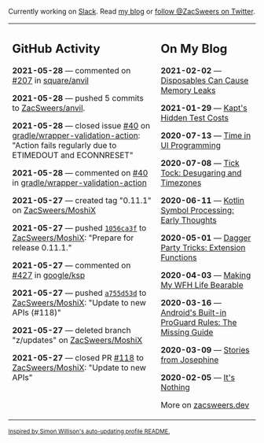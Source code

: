 Currently working on [Slack](https://slack.com/). Read [my blog](https://zacsweers.dev/) or [follow @ZacSweers on Twitter](https://twitter.com/ZacSweers).

<table><tr><td valign="top" width="60%">

## GitHub Activity
<!-- githubActivity starts -->
**2021-05-28** — commented on [#207](https://github.com/square/anvil/pull/207#issuecomment-850763436) in [square/anvil](https://api.github.com/repos/square/anvil)

**2021-05-28** — pushed 5 commits to [ZacSweers/anvil](https://api.github.com/repos/ZacSweers/anvil).

**2021-05-28** — closed issue [#40](https://api.github.com/repos/gradle/wrapper-validation-action/issues/40) on [gradle/wrapper-validation-action](https://api.github.com/repos/gradle/wrapper-validation-action): "Action fails regularly due to ETIMEDOUT and ECONNRESET"

**2021-05-28** — commented on [#40](https://github.com/gradle/wrapper-validation-action/issues/40#issuecomment-850473961) in [gradle/wrapper-validation-action](https://api.github.com/repos/gradle/wrapper-validation-action)

**2021-05-27** — created tag "0.11.1" on [ZacSweers/MoshiX](https://api.github.com/repos/ZacSweers/MoshiX)

**2021-05-27** — pushed [`1056ca3f`](https://github.com/ZacSweers/MoshiX/commit/1056ca3feec2c1e5dafe7af0eee990de3cf00bdd) to [ZacSweers/MoshiX](https://api.github.com/repos/ZacSweers/MoshiX): "Prepare for release 0.11.1."

**2021-05-27** — commented on [#427](https://github.com/google/ksp/issues/427#issuecomment-849925777) in [google/ksp](https://api.github.com/repos/google/ksp)

**2021-05-27** — pushed [`a755d53d`](https://github.com/ZacSweers/MoshiX/commit/a755d53db3371c6ba0f9ed01b131fc15385adf21) to [ZacSweers/MoshiX](https://api.github.com/repos/ZacSweers/MoshiX): "Update to new APIs (#118)"

**2021-05-27** — deleted branch "z/updates" on [ZacSweers/MoshiX](https://api.github.com/repos/ZacSweers/MoshiX)

**2021-05-27** — closed PR [#118](https://api.github.com/repos/ZacSweers/MoshiX/pulls/118) to [ZacSweers/MoshiX](https://api.github.com/repos/ZacSweers/MoshiX): "Update to new APIs"
<!-- githubActivity ends -->
</td><td valign="top" width="40%">

## On My Blog
<!-- blog starts -->
**2021-02-02** — [Disposables Can Cause Memory Leaks](https://www.zacsweers.dev/disposables-can-cause-memory-leaks/)

**2021-01-29** — [Kapt's Hidden Test Costs](https://www.zacsweers.dev/kapts-hidden-test-costs/)

**2020-07-13** — [Time in UI Programming](https://www.zacsweers.dev/time-in-ui/)

**2020-07-08** — [Tick Tock: Desugaring and Timezones](https://www.zacsweers.dev/ticktock-desugaring-timezones/)

**2020-06-11** — [Kotlin Symbol Processing: Early Thoughts](https://www.zacsweers.dev/kotlin-symbol-processor-early-thoughts/)

**2020-05-01** — [Dagger Party Tricks: Extension Functions](https://www.zacsweers.dev/dagger-party-tricks-extension-functions/)

**2020-04-03** — [Making My WFH Life Bearable](https://www.zacsweers.dev/making-wfh-life-bearable/)

**2020-03-16** — [Android's Built-in ProGuard Rules: The Missing Guide](https://www.zacsweers.dev/android-proguard-rules/)

**2020-03-09** — [Stories from Josephine](https://www.zacsweers.dev/stories-from-josephine/)

**2020-02-05** — [It's Nothing](https://www.zacsweers.dev/its-nothing/)
<!-- blog ends -->
More on [zacsweers.dev](https://zacsweers.dev/)
</td></tr></table>

<sub><a href="https://simonwillison.net/2020/Jul/10/self-updating-profile-readme/">Inspired by Simon Willison's auto-updating profile README.</a></sub>